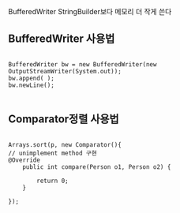 BufferedWriter StringBuilder보다 메모리 더 작게 쓴다

## BufferedWriter 사용법
<pre>
<code>
BufferedWriter bw = new BufferedWriter(new OutputStreamWriter(System.out));
bw.append( );
bw.newLine();
</code>
</pre>

## Comparator정렬 사용법

<pre>
<code>
Arrays.sort(p, new Comparator<Person>(){
// unimplement method 구현
@Override
	public int compare(Person o1, Person o2) {
				
		return 0;
	}

});
</code>
</pre>
